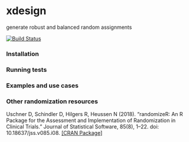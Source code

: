 # xdesign
generate robust and balanced random assignments

[![Build Status](https://travis-ci.com/sylvaingchassang/xdesign.svg?branch=master)](https://travis-ci.com/sylvaingchassang/xdesign)

### Installation

### Running tests

### Examples and use cases

### Other randomization resources

Uschner D, Schindler D, Hilgers R, Heussen N (2018). “randomizeR: An R Package for the Assessment and Implementation of Randomization in Clinical Trials.” Journal of Statistical Software, 85(8), 1–22. doi: 10.18637/jss.v085.i08. 
[[CRAN Package]](https://cran.r-project.org/web/packages/randomizeR/index.html)
